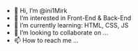 - 👋 Hi, I’m @ini1Mirk
- 👀 I’m interested in Front-End & Back-End
- 🌱 I’m currently learning: HTML, CSS, JS
- 💞️ I’m looking to collaborate on ...
- 📫 How to reach me ...

<!---
ini1Mirk/ini1Mirk is a ✨ special ✨ repository because its `README.md` (this file) appears on your GitHub profile.
You can click the Preview link to take a look at your changes.
--->
